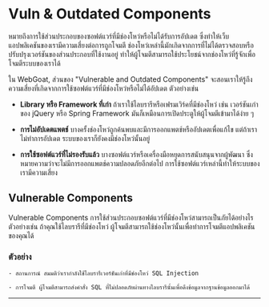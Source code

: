 # Vuln & Outdated Components

หมายถึงการใช้ส่วนประกอบของซอฟต์แวร์ที่มีช่องโหว่หรือไม่ได้รับการอัปเดต ซึ่งทำให้เว็บแอปพลิเคชันของเรามีความเสี่ยงต่อการถูกโจมตี ช่องโหว่เหล่านี้มักเกิดจากการที่ไม่ได้ตรวจสอบหรือปรับปรุงเวอร์ชันของส่วนประกอบที่ใช้งานอยู่ ทำให้ผู้โจมตีสามารถใช้ประโยชน์จากช่องโหว่ที่รู้จักเพื่อโจมตีระบบของเราได้

ใน WebGoat, ส่วนของ "Vulnerable and Outdated Components" จะสอนเราให้รู้ถึงความเสี่ยงที่เกิดจากการใช้ซอฟต์แวร์ที่มีช่องโหว่หรือไม่ได้อัปเดต ตัวอย่างเช่น

  - **Library หรือ Framework ที่เก่า** ถ้าเราใช้ไลบรารีหรือเฟรมเวิร์คที่มีช่องโหว่ เช่น เวอร์ชันเก่าของ jQuery หรือ Spring Framework มันก็เหมือนการเปิดประตูให้ผู้โจมตีเข้ามาได้ง่าย ๆ

  - **การไม่อัปเดตแพตช์** บางครั้งช่องโหว่ถูกค้นพบและมีการออกแพตช์หรืออัปเดตเพื่อแก้ไข แต่ถ้าเราไม่ทำการอัปเดต ระบบของเราก็ยังคงมีช่องโหว่นั้นอยู่

  - **การใช้ซอฟต์แวร์ที่ไม่รองรับแล้ว** บางซอฟต์แวร์หรือเครื่องมือหยุดการสนับสนุนจากผู้พัฒนา ซึ่งหมายความว่าจะไม่มีการออกแพตช์ความปลอดภัยอีกต่อไป การใช้ซอฟต์แวร์เหล่านี้ทำให้ระบบของเรามีความเสี่ยง

## Vulnerable Components

Vulnerable Components การใช้ส่วนประกอบซอฟต์แวร์ที่มีช่องโหว่สามารถเป็นภัยได้อย่างไร ตัวอย่างเช่น ถ้าคุณใช้ไลบรารีที่มีช่องโหว่ ผู้โจมตีสามารถใช้ช่องโหว่นั้นเพื่อทำการโจมตีแอปพลิเคชันของคุณได้

  ### ตัวอย่าง

    - สถานการณ์ สมมติว่าเรากำลังใช้ไลบรารีเวอร์ชันเก่าที่มีช่องโหว่ SQL Injection
    
    - การโจมตี ผู้โจมตีสามารถส่งคำสั่ง SQL ที่ไม่ปลอดภัยผ่านทางไลบรารีนั้นเพื่อดึงข้อมูลจากฐานข้อมูลออกมาได้
  
___

